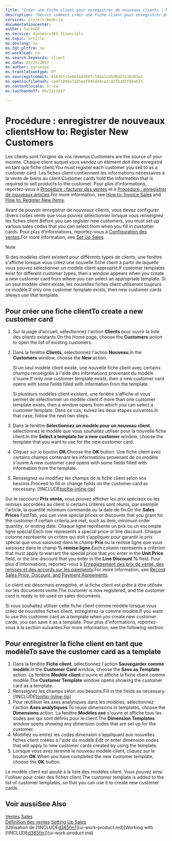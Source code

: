 ```yaml
---
title: "Créer une fiche client pour enregistrer de nouveaux clients | Microsoft Docs"
description: "Décrit comment créer une fiche client pour enregistrer des informations sur chaque nouveau client ou client auquel vous vendez."
services: project-madeira
documentationcenter: 
author: SorenGP
ms.service: dynamics365-financials
ms.topic: article
ms.devlang: na
ms.tgt_pltfrm: na
ms.workload: na
ms.search.keywords: client
ms.date: 03/29/2017
ms.author: sgroespe
ms.translationtype: HT
ms.sourcegitcommit: 81636fc2e661bd9b07c54da1cd5d0d27e30d01a2
ms.openlocfilehash: ca4f1880e7a95eaf945d48ca2cdd7b3d5f80a621
ms.contentlocale: fr-ca
ms.lasthandoff: 09/22/2017

---
```

# <a name="how-to-register-new-customers"></a><span data-ttu-id="e03f5-103">Procédure : enregistrer de nouveaux clients</span><span class="sxs-lookup"><span data-stu-id="e03f5-103">How to: Register New Customers</span></span>
<span data-ttu-id="e03f5-104">Les clients sont l'origine de vos revenus.</span><span class="sxs-lookup"><span data-stu-id="e03f5-104">Customers are the source of your income.</span></span> <span data-ttu-id="e03f5-105">Chaque client auquel vous vendez un élément doit être enregistré en tant que fiche client.</span><span class="sxs-lookup"><span data-stu-id="e03f5-105">You must register each customer you sell to as a customer card.</span></span> <span data-ttu-id="e03f5-106">Les fiches client contiennent les informations nécessaires à la vente de biens au client.</span><span class="sxs-lookup"><span data-stu-id="e03f5-106">Customer cards hold the information that is required to sell products to the customer.</span></span> <span data-ttu-id="e03f5-107">Pour plus d'informations, reportez-vous à [Procédure : facturer des ventes](sales-how-invoice-sales.md) et à [Procédure : enregistrer de nouveaux articles](inventory-how-register-new-items.md).</span><span class="sxs-lookup"><span data-stu-id="e03f5-107">For more information, see [How to: Invoice Sales](sales-how-invoice-sales.md) and [How to: Register New Items](inventory-how-register-new-items.md).</span></span>  

<span data-ttu-id="e03f5-108">Avant de pouvoir enregistrer de nouveaux clients, vous devez configurer divers codes vente que vous pouvez sélectionner lorsque vous renseignez les fiches client.</span><span class="sxs-lookup"><span data-stu-id="e03f5-108">Before you can register new customers, you must set up various sales codes that you can select from when you fill in customer cards.</span></span> <span data-ttu-id="e03f5-109">Pour plus d'informations, reportez-vous à [Configuration des ventes](sales-setup-sales.md).</span><span class="sxs-lookup"><span data-stu-id="e03f5-109">For more information, see [Set Up Sales](sales-setup-sales.md).</span></span>

> [!NOTE]  
>   <span data-ttu-id="e03f5-110">Si des modèles client existent pour différents types de clients, une fenêtre s'affiche lorsque vous créez une nouvelle fiche client à partir de laquelle vous pouvez sélectionner un modèle client approprié.</span><span class="sxs-lookup"><span data-stu-id="e03f5-110">If customer templates exist for different customer types, then a window appears when you create a new customer card from where you can select an appropriate template.</span></span> <span data-ttu-id="e03f5-111">Si un seul modèle client existe, les nouvelles fiches client utiliseront toujours ce modèle.</span><span class="sxs-lookup"><span data-stu-id="e03f5-111">If only one customer template exists, then new customer cards always use that template.</span></span>

## <a name="to-create-a-new-customer-card"></a><span data-ttu-id="e03f5-112">Pour créer une fiche client</span><span class="sxs-lookup"><span data-stu-id="e03f5-112">To create a new customer card</span></span>
1. <span data-ttu-id="e03f5-113">Sur la page d'accueil, sélectionnez l'action **Clients** pour ouvrir la liste des clients existants.</span><span class="sxs-lookup"><span data-stu-id="e03f5-113">On the Home page, choose the **Customers** action to open the list of existing customers.</span></span>  
2. <span data-ttu-id="e03f5-114">Dans la fenêtre **Clients**, sélectionnez l'action **Nouveau**.</span><span class="sxs-lookup"><span data-stu-id="e03f5-114">In the **Customers** window, choose the **New** action.</span></span>

    <span data-ttu-id="e03f5-115">Si un seul modèle client existe, une nouvelle fiche client avec certains champs renseignés à l'aide des informations provenant du modèle s'ouvre.</span><span class="sxs-lookup"><span data-stu-id="e03f5-115">If only one customer template exists, then a new customer card opens with some fields filled with information from the template.</span></span>

    <span data-ttu-id="e03f5-116">Si plusieurs modèles client existent, une fenêtre s'affiche et vous permet de sélectionner un modèle client.</span><span class="sxs-lookup"><span data-stu-id="e03f5-116">If more than one customer template exists, then a window opens from which you can select a customer template.</span></span> <span data-ttu-id="e03f5-117">Dans ce cas, suivez les deux étapes suivantes.</span><span class="sxs-lookup"><span data-stu-id="e03f5-117">In that case, follow the next two steps.</span></span>
3. <span data-ttu-id="e03f5-118">Dans la fenêtre **Sélectionnez un modèle pour un nouveau client**, sélectionnez le modèle que vous souhaitez utiliser pour la nouvelle fiche client.</span><span class="sxs-lookup"><span data-stu-id="e03f5-118">In the **Select a template for a new customer** window, choose the template that you want to use for the new customer card.</span></span>
4. <span data-ttu-id="e03f5-119">Cliquez sur le bouton **OK**.</span><span class="sxs-lookup"><span data-stu-id="e03f5-119">Choose the **OK** button.</span></span> <span data-ttu-id="e03f5-120">Une fiche client avec certains champs contenant les informations provenant de ce modèle s'ouvre.</span><span class="sxs-lookup"><span data-stu-id="e03f5-120">A new customer card opens with some fields filled with information from the template.</span></span>  
5. <span data-ttu-id="e03f5-121">Renseignez ou modifiez les champs de la fiche client selon vos besoins.</span><span class="sxs-lookup"><span data-stu-id="e03f5-121">Proceed to fill or change fields on the customer card as necessary.</span></span> [!INCLUDE[tooltip-inline-tip](includes/tooltip-inline-tip_md.md)]

<span data-ttu-id="e03f5-122">Sur le raccourci **Prix vente**, vous pouvez afficher les prix spéciaux ou les remises accordées au client si certains critères sont réunis, par exemple l'article, la quantité minimum commande ou la date de fin.</span><span class="sxs-lookup"><span data-stu-id="e03f5-122">On the **Sales Prices** FastTab, you can view special prices or discounts that you grant for the customer if certain criteria are met, such as item, minimum order quantity, or ending date.</span></span> <span data-ttu-id="e03f5-123">Chaque ligne représente un prix ou un escompte ligne spécial.</span><span class="sxs-lookup"><span data-stu-id="e03f5-123">Each row represents a special price or line discount.</span></span> <span data-ttu-id="e03f5-124">Chaque colonne représente un critère qui doit s'appliquer pour garantir le prix spécial que vous saisissez dans le champ **Prix** ou la remise ligne que vous saisissez dans le champ **% remise ligne**.</span><span class="sxs-lookup"><span data-stu-id="e03f5-124">Each column represents a criterion that must apply to warrant the special price that you enter in the **Unit Price** field, or the line discount that you enter in the **Line Discount %** field.</span></span> <span data-ttu-id="e03f5-125">Pour plus d'informations, reportez-vous à [Enregistrement des prix de vente, des remises et des accords sur les paiements](sales-how-record-sales-price-discount-payment-agreements.md).</span><span class="sxs-lookup"><span data-stu-id="e03f5-125">For more information, see [Record Sales Price, Discount, and Payment Agreements](sales-how-record-sales-price-discount-payment-agreements.md).</span></span>

<span data-ttu-id="e03f5-126">Le client est désormais enregistré, et la fiche client est prête à être utilisée sur les documents vente.</span><span class="sxs-lookup"><span data-stu-id="e03f5-126">The customer is now registered, and the customer card is ready to be used on sales documents.</span></span>

<span data-ttu-id="e03f5-127">Si vous souhaitez utiliser cette fiche client comme modèle lorsque vous créez de nouvelles fiches client, enregistrez-la comme modèle.</span><span class="sxs-lookup"><span data-stu-id="e03f5-127">If you want to use this customer card as a template when you create new customer cards, you can save it as a template.</span></span> <span data-ttu-id="e03f5-128">Pour plus d'informations, reportez-vous à la section suivantes.</span><span class="sxs-lookup"><span data-stu-id="e03f5-128">For more information, see the following section.</span></span>

## <a name="to-save-the-customer-card-as-a-template"></a><span data-ttu-id="e03f5-129">Pour enregistrer la fiche client en tant que modèle</span><span class="sxs-lookup"><span data-stu-id="e03f5-129">To save the customer card as a template</span></span>
1. <span data-ttu-id="e03f5-130">Dans la fenêtre **Fiche client**, sélectionnez l'action **Sauvegarder comme modèle**.</span><span class="sxs-lookup"><span data-stu-id="e03f5-130">In the **Customer Card** window, choose the **Save as Template** action.</span></span> <span data-ttu-id="e03f5-131">La fenêtre **Modèle client** s'ouvre et affiche la fiche client comme modèle.</span><span class="sxs-lookup"><span data-stu-id="e03f5-131">The **Customer Template** window opens showing the customer card as a template.</span></span>
2. <span data-ttu-id="e03f5-132">Renseignez les champs selon vos besoins.</span><span class="sxs-lookup"><span data-stu-id="e03f5-132">Fill in the fields as necessary.</span></span> [!INCLUDE[tooltip-inline-tip](includes/tooltip-inline-tip_md.md)]
3. <span data-ttu-id="e03f5-133">Pour réutiliser les axes analytiques dans les modèles, sélectionnez l'action **Axes analytiques**.</span><span class="sxs-lookup"><span data-stu-id="e03f5-133">To reuse dimensions in templates, choose the **Dimensions** action.</span></span> <span data-ttu-id="e03f5-134">La fenêtre **Modèles axe** s'ouvre et affiche tous les codes axe qui sont définis pour le client.</span><span class="sxs-lookup"><span data-stu-id="e03f5-134">The **Dimension Templates** window opens showing any dimension codes that are set up for the customer.</span></span>
4. <span data-ttu-id="e03f5-135">Modifiez ou entrez les codes dimension s'appliquant aux nouvelles fiches client créées à l'aide du modèle.</span><span class="sxs-lookup"><span data-stu-id="e03f5-135">Edit or enter dimension codes that will apply to new customer cards created by using the template.</span></span>  
5. <span data-ttu-id="e03f5-136">Lorsque vous avez terminé le nouveau modèle client, cliquez sur le bouton **OK**.</span><span class="sxs-lookup"><span data-stu-id="e03f5-136">When you have completed the new customer template, choose the **OK** button.</span></span>

<span data-ttu-id="e03f5-137">Le modèle client est ajouté à la liste des modèles client. Vous pouvez ainsi l'utiliser pour créer des fiches client.</span><span class="sxs-lookup"><span data-stu-id="e03f5-137">The customer template is added to the list of customer templates, so that you can use it to create new customer cards.</span></span>

## <a name="see-also"></a><span data-ttu-id="e03f5-138">Voir aussi</span><span class="sxs-lookup"><span data-stu-id="e03f5-138">See Also</span></span>
<span data-ttu-id="e03f5-139">[Ventes](sales-manage-sales.md)  </span><span class="sxs-lookup"><span data-stu-id="e03f5-139">[Sales](sales-manage-sales.md)  </span></span>  
<span data-ttu-id="e03f5-140">[Définition des ventes](sales-setup-sales.md)  </span><span class="sxs-lookup"><span data-stu-id="e03f5-140">[Setting Up Sales](sales-setup-sales.md)  </span></span>  
<span data-ttu-id="e03f5-141">[Utilisation de [!INCLUDE[d365fin](includes/d365fin_md.md)]](ui-work-product.md)</span><span class="sxs-lookup"><span data-stu-id="e03f5-141">[Working with [!INCLUDE[d365fin](includes/d365fin_md.md)]](ui-work-product.md)</span></span>

